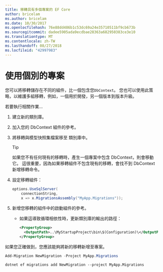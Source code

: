 ```yaml
---
title: 移轉具有多個專案的 EF Core
author: bricelam
ms.author: bricelam
ms.date: 10/30/2017
ms.openlocfilehash: 76e88dd486b1c53dc69a24e35710511bf9cb673b
ms.sourcegitcommit: dadee5905ada9ecdbae28363a682950383ce3e10
ms.translationtype: MT
ms.contentlocale: zh-TW
ms.lasthandoff: 08/27/2018
ms.locfileid: "42997983"
---
```

<a name="using-a-separate-project"></a>使用個別的專案
========================
您可以將移轉儲存在不同的組件，比一個包含您`DbContext`。 您也可以使用此策略，以維護多組移轉，例如，一個用於開發，另一個版本到版本升級。

若要執行相關作業…

1. 建立新的類別庫。

2. 加入您的 DbContext 組件的參考。

3. 將移轉與模型快照集檔案移至 類別庫中。
   > [!TIP]
   > 如果您不有任何現有的移轉時，產生一個專案中包含 DbContext，則會移動它。 這很重要，因為如果移轉組件不包含現有的移轉，會找不到 DbContext 新增移轉命令。

4. 設定移轉組件：

   ``` csharp
   options.UseSqlServer(
       connectionString,
       x => x.MigrationsAssembly("MyApp.Migrations"));
   ```

5. 新增您移轉的組件中的啟動組件的參考。
   * 如果這導致循環相依性時，更新類別庫的輸出的路徑：

     ``` xml
     <PropertyGroup>
       <OutputPath>..\MyStartupProject\bin\$(Configuration)\</OutputPath>
     </PropertyGroup>
     ```

如果您正確做到，您應該能夠將新的移轉新增至專案。

``` powershell
Add-Migration NewMigration -Project MyApp.Migrations
```
``` Console
dotnet ef migrations add NewMigration --project MyApp.Migrations
```
